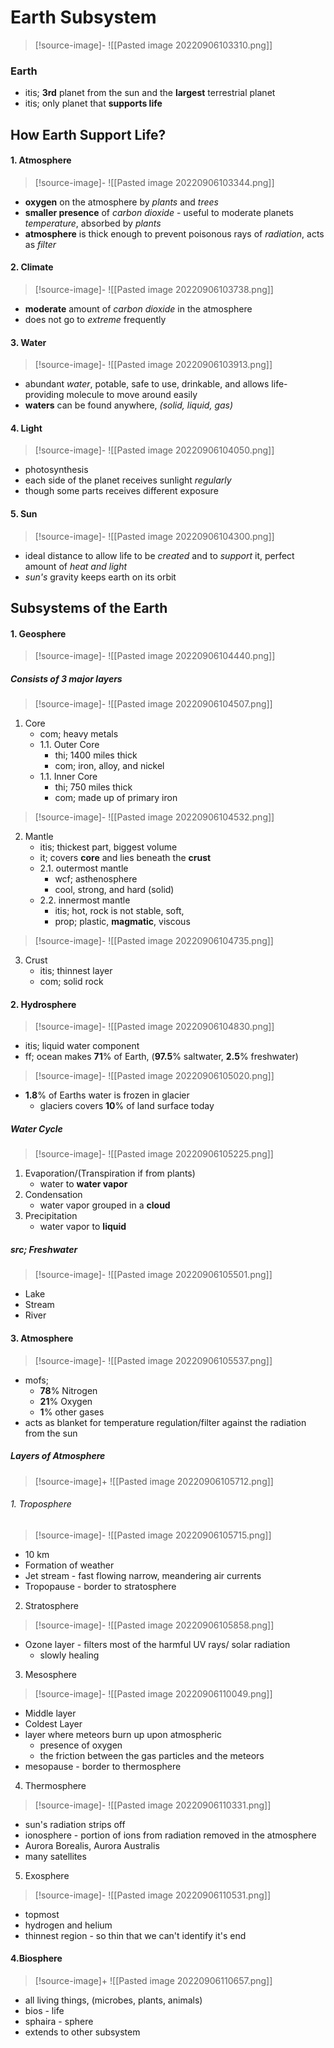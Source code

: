 
# Earth Subsystem   
> [!source-image]-
![[Pasted image 20220906103310.png]]

### Earth
- itis; **3rd** planet from the sun and the **largest** terrestrial planet
- itis; only planet that **supports life**

## **How Earth Support Life?**
#### 1. Atmosphere   
> [!source-image]-
![[Pasted image 20220906103344.png]]
- **oxygen** on the atmosphere by *plants* and *trees*
- **smaller presence** of *carbon dioxide* - useful to moderate planets *temperature*, absorbed by *plants*
- **atmosphere** is thick enough to prevent poisonous rays of *radiation*, acts as *filter*

#### 2. Climate  
> [!source-image]-
![[Pasted image 20220906103738.png]]
- **moderate** amount of *carbon dioxide* in the atmosphere
- does not go to *extreme* frequently

#### 3. Water  
> [!source-image]-
![[Pasted image 20220906103913.png]]
- abundant *water*, potable, safe to use, drinkable, and allows life-providing molecule to move around easily
- **waters** can be found anywhere, *(solid, liquid, gas)*

#### 4. Light 
> [!source-image]-
![[Pasted image 20220906104050.png]]
- photosynthesis
- each side of the planet receives sunlight *regularly*
- though some parts receives different exposure

#### 5. Sun
> [!source-image]-
![[Pasted image 20220906104300.png]]
- ideal distance to allow life to be *created* and to *support* it, perfect amount of *heat and light*
- *sun's* gravity keeps earth on its orbit

## Subsystems of the Earth
#### 1. Geosphere 
> [!source-image]-
![[Pasted image 20220906104440.png]]
##### Consists of 3 major layers
> [!source-image]-
![[Pasted image 20220906104507.png]]
1. Core
	- com; heavy metals
	- 1.1. Outer Core
		- thi; 1400 miles thick
		- com; iron, alloy, and nickel
	- 1.1. Inner Core
		- thi; 750 miles thick
		- com; made up of primary iron

> [!source-image]-
![[Pasted image 20220906104532.png]]
2. Mantle
	- itis; thickest part, biggest volume
	- it; covers **core** and lies beneath the **crust**
	- 2.1. outermost mantle
		- wcf; asthenosphere
		- cool, strong, and hard (solid)
	- 2.2. innermost mantle
		- itis; hot, rock is not stable, soft,
		- prop; plastic, **magmatic**, viscous

> [!source-image]-
![[Pasted image 20220906104735.png]]
3. Crust
	- itis; thinnest layer
	- com; solid rock

#### 2. Hydrosphere
> [!source-image]-
![[Pasted image 20220906104830.png]]
- itis; liquid water component
- ff; ocean makes **71**% of Earth, (**97.5**% saltwater, **2.5**% freshwater)
> [!source-image]-
![[Pasted image 20220906105020.png]]
- **1.8**% of Earths water is frozen in glacier
	- glaciers covers **10**% of land surface today 

##### Water Cycle
> [!source-image]-
![[Pasted image 20220906105225.png]]
1. Evaporation/(Transpiration if from plants)
	- water to **water vapor**
2. Condensation
	- water vapor grouped in a **cloud**
3. Precipitation
	- water vapor to **liquid**

##### src; **Freshwater**
> [!source-image]-
![[Pasted image 20220906105501.png]]
- Lake
- Stream
- River

#### 3. Atmosphere
> [!source-image]-
![[Pasted image 20220906105537.png]]
- mofs; 
	- **78**% Nitrogen
	- **21**% Oxygen
	- **1**% other gases
- acts as blanket for temperature regulation/filter against the radiation from the sun

##### **Layers of Atmosphere**
> [!source-image]+
![[Pasted image 20220906105712.png]]

###### 1. Troposphere
> [!source-image]-
![[Pasted image 20220906105715.png]]
- 10 km
- Formation of weather
- Jet stream - fast flowing narrow, meandering air currents
- Tropopause - border to stratosphere

2. Stratosphere
> [!source-image]-
![[Pasted image 20220906105858.png]]
- Ozone layer - filters most of the harmful UV rays/ solar radiation
	- slowly healing 

3. Mesosphere
> [!source-image]-
![[Pasted image 20220906110049.png]]
- Middle layer
- Coldest Layer
- layer where meteors burn up upon atmospheric
	- presence of oxygen
	- the friction between the gas particles and the meteors
- mesopause - border to thermosphere

4. Thermosphere
> [!source-image]-
![[Pasted image 20220906110331.png]]
- sun's radiation strips off
- ionosphere - portion of ions from radiation removed in the atmosphere
- Aurora Borealis, Aurora Australis
- many satellites

5. Exosphere
> [!source-image]-
![[Pasted image 20220906110531.png]]
- topmost
- hydrogen and helium
- thinnest region - so thin that we can't identify it's end

#### 4.Biosphere
> [!source-image]+
![[Pasted image 20220906110657.png]]
- all living things, (microbes, plants, animals)
- bios - life
- sphaira - sphere
- extends to other subsystem

